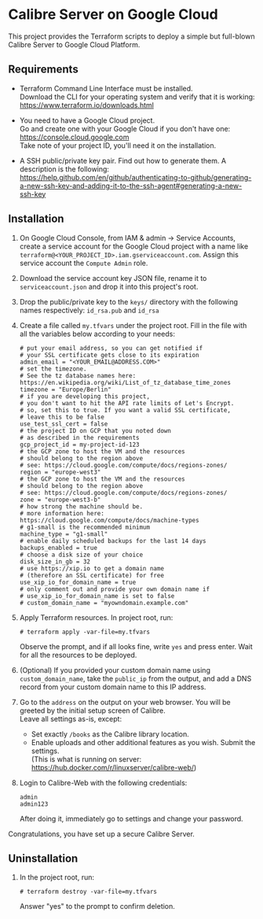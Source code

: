 # Calibre Server on Google Cloud

This project provides the Terraform scripts to deploy a simple but full-blown Calibre Server to Google Cloud Platform.

## Requirements

- Terraform Command Line Interface must be installed.  
  Download the CLI for your operating system and verify that it is working: https://www.terraform.io/downloads.html

- You need to have a Google Cloud project.  
  Go and create one with your Google Cloud if you don't have one:  
  https://console.cloud.google.com  
  Take note of your project ID, you'll need it on the installation.

- A SSH public/private key pair. Find out how to generate them. A description is the following:  
  https://help.github.com/en/github/authenticating-to-github/generating-a-new-ssh-key-and-adding-it-to-the-ssh-agent#generating-a-new-ssh-key

## Installation

1. On Google Cloud Console, from IAM & admin -> Service Accounts, 
   create a service account for the Google Cloud project with a name like  
   `terraform@<YOUR_PROJECT_ID>.iam.gserviceaccount.com`. 
   Assign this service account the `Compute Admin` role.
  
2. Download the service account key JSON file, 
   rename it to `serviceaccount.json` and drop it into this project's root.

3. Drop the public/private key to the `keys/` directory with the following names respectively: `id_rsa.pub` and `id_rsa`

4. Create a file called `my.tfvars` under the project root. 
   Fill in the file with all the variables below according to your needs:
   ```hcl-terraform
   # put your email address, so you can get notified if 
   # your SSL certificate gets close to its expiration
   admin_email = "<YOUR_EMAIL@ADDRESS.COM>"
   # set the timezone. 
   # See the tz database names here: https://en.wikipedia.org/wiki/List_of_tz_database_time_zones
   timezone = "Europe/Berlin"
   # if you are developing this project,
   # you don't want to hit the API rate limits of Let's Encrypt.
   # so, set this to true. If you want a valid SSL certificate, 
   # leave this to be false
   use_test_ssl_cert = false
   # the project ID on GCP that you noted down
   # as described in the requirements
   gcp_project_id = my-project-id-123
   # the GCP zone to host the VM and the resources
   # should belong to the region above
   # see: https://cloud.google.com/compute/docs/regions-zones/
   region = "europe-west3"
   # the GCP zone to host the VM and the resources
   # should belong to the region above
   # see: https://cloud.google.com/compute/docs/regions-zones/
   zone = "europe-west3-b"
   # how strong the machine should be.
   # more information here: https://cloud.google.com/compute/docs/machine-types
   # g1-small is the recommended minimum
   machine_type = "g1-small"
   # enable daily scheduled backups for the last 14 days
   backups_enabled = true
   # choose a disk size of your choice
   disk_size_in_gb = 32
   # use https://xip.io to get a domain name
   # (therefore an SSL certificate) for free
   use_xip_io_for_domain_name = true
   # only comment out and provide your own domain name if 
   # use_xip_io_for_domain_name is set to false
   # custom_domain_name = "myowndomain.example.com"
   ```

5. Apply Terraform resources. In project root, run:  

   ```shell script
   # terraform apply -var-file=my.tfvars
   ```
   Observe the prompt, and if all looks fine, write `yes` and press enter.
   Wait for all the resources to be deployed.

6. (Optional) If you provided your custom domain name using `custom_domain_name`, 
   take the `public_ip` from the output, and add a DNS record 
   from your custom domain name to this IP address.

7. Go to the `address` on the output on your web browser.
   You will be greeted by the initial setup screen of Calibre.  
   Leave all settings as-is, except:  
   * Set exactly `/books` as the Calibre library location.
   * Enable uploads and other additional features as you wish.
   Submit the settings.  
   (This is what is running on server: https://hub.docker.com/r/linuxserver/calibre-web/)

8. Login to Calibre-Web with the following credentials:
   ```
   admin
   admin123
   ```
   After doing it, immediately go to settings and change your password.

Congratulations, you have set up a secure Calibre Server.

## Uninstallation

1. In the project root, run:
   ```shell script
   # terraform destroy -var-file=my.tfvars
   ```
   Answer "yes" to the prompt to confirm deletion.
